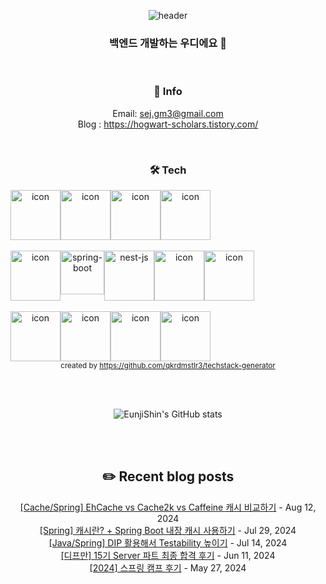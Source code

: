 <div align="center">

![header](https://capsule-render.vercel.app/api?type=waving&color=0:e0c3fc,100:a6c1ee&height=300&section=header&text=Woody's%20github&fontSize=90&fontColor=FFFFFF)
### 백엔드 개발하는 우디에요 👋

</br>

 ### 🌱 Info 
Email: sej.gm3@gmail.com </br>
Blog : https://hogwart-scholars.tistory.com/ </br>

</br>

### 🛠 Tech 
<p align="center">
<div style="display: flex; align-items: flex-start;">
<img src="https://techstack-generator.vercel.app/java-icon.svg" alt="icon" width="80" height="80" />
<img src="https://techstack-generator.vercel.app/js-icon.svg" alt="icon" width="80" height="80" />
<img src="https://techstack-generator.vercel.app/ts-icon.svg" alt="icon" width="80" height="80" />
<img src="https://techstack-generator.vercel.app/python-icon.svg" alt="icon" width="80" height="80" />
</div> </br>
<div style="display: flex; align-items: flex-start;">
<img src="https://techstack-generator.vercel.app/restapi-icon.svg" alt="icon" width="80" height="80" />
<img src="https://user-images.githubusercontent.com/38103085/181780616-1a299b1f-990a-468b-b708-dec753ba7851.png" alt="spring-boot" wide="70" height="70">
<img src="https://user-images.githubusercontent.com/38103085/201467463-63243cca-c2b4-4fef-8370-1e9327c50c84.svg" alt= "nest-js" wide="80" height="80">
<img src="https://techstack-generator.vercel.app/django-icon.svg" alt="icon" width="80" height="80" />
<img src="https://techstack-generator.vercel.app/graphql-icon.svg" alt="icon" width="80" height="80" />
</div> </br>
<div style="display: flex; align-items: flex-start;">
<img src="https://techstack-generator.vercel.app/mysql-icon.svg" alt="icon" width="80" height="80" />
<img src="https://techstack-generator.vercel.app/aws-icon.svg" alt="icon" width="80" height="80" />
<img src="https://techstack-generator.vercel.app/docker-icon.svg" alt="icon" width="80" height="80" />
<img src="https://techstack-generator.vercel.app/github-icon.svg" alt="icon" width="80" height="80" />
</div>
<sub>created by <a href="https://github.com/qkrdmstlr3/techstack-generator" target="_blank">https://github.com/qkrdmstlr3/techstack-generator</a>
</sub>  
</p>

</br></br>

![EunjiShin's GitHub stats](https://github-readme-stats.vercel.app/api?username=EunjiShin&show_icons=true&theme=buefy)

</br></br>

## ✏️ Recent blog posts

[[Cache/Spring] EhCache vs Cache2k vs Caffeine 캐시 비교하기](https://hogwart-scholars.tistory.com/entry/CacheSpring-EhCache-vs-Cache2k-vs-Caffeine-%EC%BA%90%EC%8B%9C-%EB%B9%84%EA%B5%90%ED%95%98%EA%B8%B0) - Aug 12, 2024<br>
[[Spring] 캐시란? + Spring Boot 내장 캐시 사용하기](https://hogwart-scholars.tistory.com/entry/Spring-%EC%BA%90%EC%8B%9C%EB%9E%80-Spring-Boot-%EB%82%B4%EC%9E%A5-%EC%BA%90%EC%8B%9C-%EC%82%AC%EC%9A%A9%ED%95%98%EA%B8%B0) - Jul 29, 2024<br>
[[Java/Spring] DIP 활용해서 Testability 높이기](https://hogwart-scholars.tistory.com/entry/Java-DIP-%ED%99%9C%EC%9A%A9%ED%95%B4%EC%84%9C-Testability-%EB%86%92%EC%9D%B4%EA%B8%B0) - Jul 14, 2024<br>
[[디프만] 15기 Server 파트 최종 합격 후기](https://hogwart-scholars.tistory.com/entry/%EB%94%94%ED%94%84%EB%A7%8C-15%EA%B8%B0-Server-%ED%8C%8C%ED%8A%B8-%EC%B5%9C%EC%A2%85-%ED%95%A9%EA%B2%A9-%ED%9B%84%EA%B8%B0) - Jun 11, 2024<br>
[[2024] 스프링 캠프 후기](https://hogwart-scholars.tistory.com/entry/2024-%EC%8A%A4%ED%94%84%EB%A7%81-%EC%BA%A0%ED%94%84-%ED%9B%84%EA%B8%B0) - May 27, 2024<br>
